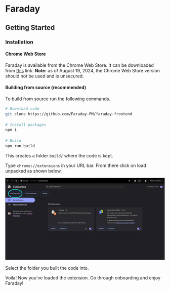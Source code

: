 # Faraday

## Getting Started

### Installation

#### Chrome Web Store

Faraday is available from the Chrome Web Store. It can be downloaded from [this](https://chromewebstore.google.com/detail/faraday/ejgajncemnmaimdoibpdjboegdbldfbp) link. **Note:** as of August 19, 2024, the Chrome Web Store version should not be used and is unsecured.

#### Building from source (recommended)

To build from source run the following commands.

```bash
# Download code
git clone https://github.com/Faraday-PM/faraday-frontend

# Install packages
npm i

# Build
npm run build
```

This creates a folder `build/` where the code is kept.

Type `chrome://extensions` in your URL bar. From there click on load unpacked as shown below.

![](docs/load_unpacked.jpg)

Select the folder you built the code into.

Voila! Now you've loaded the extension. Go through onboarding and enjoy Faraday!
